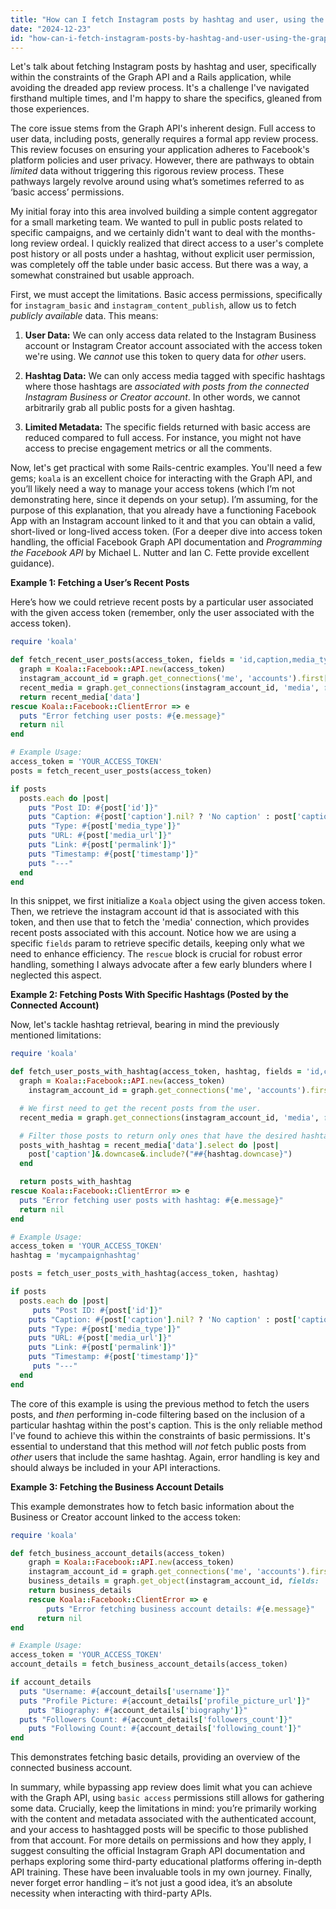 ```yaml
---
title: "How can I fetch Instagram posts by hashtag and user, using the Graph API and Rails, without app review?"
date: "2024-12-23"
id: "how-can-i-fetch-instagram-posts-by-hashtag-and-user-using-the-graph-api-and-rails-without-app-review"
---
```


Let's talk about fetching Instagram posts by hashtag and user, specifically within the constraints of the Graph API and a Rails application, while avoiding the dreaded app review process. It's a challenge I've navigated firsthand multiple times, and I'm happy to share the specifics, gleaned from those experiences.

The core issue stems from the Graph API's inherent design. Full access to user data, including posts, generally requires a formal app review process. This review focuses on ensuring your application adheres to Facebook's platform policies and user privacy. However, there are pathways to obtain *limited* data without triggering this rigorous review process. These pathways largely revolve around using what’s sometimes referred to as ‘basic access’ permissions.

My initial foray into this area involved building a simple content aggregator for a small marketing team. We wanted to pull in public posts related to specific campaigns, and we certainly didn't want to deal with the months-long review ordeal. I quickly realized that direct access to a user's complete post history or all posts under a hashtag, without explicit user permission, was completely off the table under basic access. But there was a way, a somewhat constrained but usable approach.

First, we must accept the limitations. Basic access permissions, specifically for `instagram_basic` and `instagram_content_publish`, allow us to fetch *publicly available* data. This means:

1.  **User Data:** We can only access data related to the Instagram Business account or Instagram Creator account associated with the access token we're using. We *cannot* use this token to query data for *other* users.

2.  **Hashtag Data:** We can only access media tagged with specific hashtags where those hashtags are *associated with posts from the connected Instagram Business or Creator account*. In other words, we cannot arbitrarily grab all public posts for a given hashtag.

3.  **Limited Metadata:** The specific fields returned with basic access are reduced compared to full access. For instance, you might not have access to precise engagement metrics or all the comments.

Now, let's get practical with some Rails-centric examples. You'll need a few gems; `koala` is an excellent choice for interacting with the Graph API, and you’ll likely need a way to manage your access tokens (which I’m not demonstrating here, since it depends on your setup). I’m assuming, for the purpose of this explanation, that you already have a functioning Facebook App with an Instagram account linked to it and that you can obtain a valid, short-lived or long-lived access token. (For a deeper dive into access token handling, the official Facebook Graph API documentation and *Programming the Facebook API* by Michael L. Nutter and Ian C. Fette provide excellent guidance).

**Example 1: Fetching a User’s Recent Posts**

Here’s how we could retrieve recent posts by a particular user associated with the given access token (remember, only the user associated with the access token).

```ruby
require 'koala'

def fetch_recent_user_posts(access_token, fields = 'id,caption,media_type,media_url,permalink,timestamp')
  graph = Koala::Facebook::API.new(access_token)
  instagram_account_id = graph.get_connections('me', 'accounts').first['id']
  recent_media = graph.get_connections(instagram_account_id, 'media', fields: fields)
  return recent_media['data']
rescue Koala::Facebook::ClientError => e
  puts "Error fetching user posts: #{e.message}"
  return nil
end

# Example Usage:
access_token = 'YOUR_ACCESS_TOKEN'
posts = fetch_recent_user_posts(access_token)

if posts
  posts.each do |post|
    puts "Post ID: #{post['id']}"
    puts "Caption: #{post['caption'].nil? ? 'No caption' : post['caption']}"
    puts "Type: #{post['media_type']}"
    puts "URL: #{post['media_url']}"
    puts "Link: #{post['permalink']}"
    puts "Timestamp: #{post['timestamp']}"
    puts "---"
  end
end
```

In this snippet, we first initialize a `Koala` object using the given access token. Then, we retrieve the instagram account id that is associated with this token, and then use that to fetch the 'media' connection, which provides recent posts associated with this account. Notice how we are using a specific `fields` param to retrieve specific details, keeping only what we need to enhance efficiency. The `rescue` block is crucial for robust error handling, something I always advocate after a few early blunders where I neglected this aspect.

**Example 2: Fetching Posts With Specific Hashtags (Posted by the Connected Account)**

Now, let's tackle hashtag retrieval, bearing in mind the previously mentioned limitations:

```ruby
require 'koala'

def fetch_user_posts_with_hashtag(access_token, hashtag, fields = 'id,caption,media_type,media_url,permalink,timestamp')
  graph = Koala::Facebook::API.new(access_token)
    instagram_account_id = graph.get_connections('me', 'accounts').first['id']

  # We first need to get the recent posts from the user.
  recent_media = graph.get_connections(instagram_account_id, 'media', fields: fields)

  # Filter those posts to return only ones that have the desired hashtag.
  posts_with_hashtag = recent_media['data'].select do |post|
    post['caption']&.downcase&.include?("##{hashtag.downcase}")
  end

  return posts_with_hashtag
rescue Koala::Facebook::ClientError => e
  puts "Error fetching user posts with hashtag: #{e.message}"
  return nil
end

# Example Usage:
access_token = 'YOUR_ACCESS_TOKEN'
hashtag = 'mycampaignhashtag'

posts = fetch_user_posts_with_hashtag(access_token, hashtag)

if posts
  posts.each do |post|
     puts "Post ID: #{post['id']}"
    puts "Caption: #{post['caption'].nil? ? 'No caption' : post['caption']}"
    puts "Type: #{post['media_type']}"
    puts "URL: #{post['media_url']}"
    puts "Link: #{post['permalink']}"
    puts "Timestamp: #{post['timestamp']}"
     puts "---"
  end
end
```

The core of this example is using the previous method to fetch the users posts, and *then* performing in-code filtering based on the inclusion of a particular hashtag within the post's caption. This is the only reliable method I've found to achieve this within the constraints of basic permissions. It's essential to understand that this method will *not* fetch public posts from *other* users that include the same hashtag. Again, error handling is key and should always be included in your API interactions.

**Example 3: Fetching the Business Account Details**

This example demonstrates how to fetch basic information about the Business or Creator account linked to the access token:

```ruby
require 'koala'

def fetch_business_account_details(access_token)
    graph = Koala::Facebook::API.new(access_token)
    instagram_account_id = graph.get_connections('me', 'accounts').first['id']
    business_details = graph.get_object(instagram_account_id, fields: 'username,profile_picture_url,biography,followers_count,following_count')
    return business_details
    rescue Koala::Facebook::ClientError => e
        puts "Error fetching business account details: #{e.message}"
      return nil
end

# Example Usage:
access_token = 'YOUR_ACCESS_TOKEN'
account_details = fetch_business_account_details(access_token)

if account_details
  puts "Username: #{account_details['username']}"
  puts "Profile Picture: #{account_details['profile_picture_url']}"
    puts "Biography: #{account_details['biography']}"
  puts "Followers Count: #{account_details['followers_count']}"
    puts "Following Count: #{account_details['following_count']}"
end
```
This demonstrates fetching basic details, providing an overview of the connected business account.

In summary, while bypassing app review does limit what you can achieve with the Graph API, using `basic access` permissions still allows for gathering some data. Crucially, keep the limitations in mind: you’re primarily working with the content and metadata associated with the authenticated account, and your access to hashtagged posts will be specific to those published from that account. For more details on permissions and how they apply, I suggest consulting the official Instagram Graph API documentation and perhaps exploring some third-party educational platforms offering in-depth API training. These have been invaluable tools in my own journey. Finally, never forget error handling – it’s not just a good idea, it’s an absolute necessity when interacting with third-party APIs.
